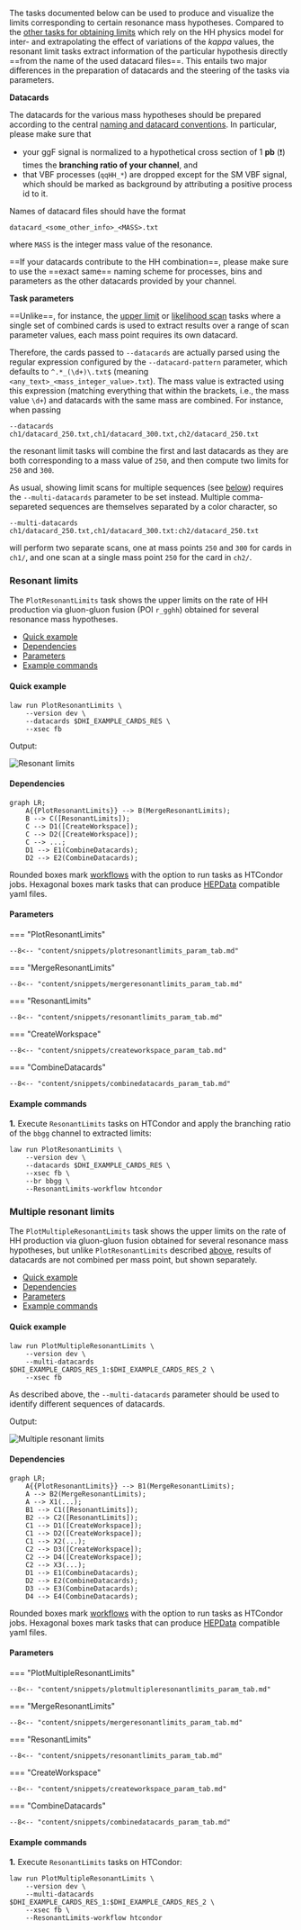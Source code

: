 The tasks documented below can be used to produce and visualize the limits corresponding to certain resonance mass hypotheses.
Compared to the [other tasks for obtaining limits](limits.md) which rely on the HH physics model for inter- and extrapolating the effect of variations of the *kappa* values, the resonant limit tasks extract information of the particular hypothesis directly ==from the name of the used datacard files==.
This entails two major differences in the preparation of datacards and the steering of the tasks via parameters.

**Datacards**

The datacards for the various mass hypotheses should be prepared according to the central [naming and datacard conventions](https://gitlab.cern.ch/hh/naming-conventions#hh-signals-for-resonant-results).
In particular, please make sure that

- your ggF signal is normalized to a hypothetical cross section of 1 **pb** (❗️) times the **branching ratio of your channel**, and
- that VBF processes (`qqHH_*`) are dropped except for the SM VBF signal, which should be marked as background by attributing a positive process id to it.

Names of datacard files should have the format

```
datacard_<some_other_info>_<MASS>.txt
```

where `MASS` is the integer mass value of the resonance.

==If your datacards contribute to the HH combination==, please make sure to use the ==exact same== naming scheme for processes, bins and parameters as the other datacards provided by your channel.

**Task parameters**

==Unlike==, for instance, the [upper limit](limits.md#limit-on-poi-vs-scan-parameter) or [likelihood scan](likelihood.md#single-likelihood-profiles) tasks where a single set of combined cards is used to extract results over a range of scan parameter values, each mass point requires its own datacard.

Therefore, the cards passed to `--datacards` are actually parsed using the regular expression configured by the `--datacard-pattern` parameter, which defaults to `^.*_(\d+)\.txt$` (meaning `<any_text>_<mass_integer_value>.txt`).
The mass value is extracted using this expression (matching everything that within the brackets, i.e., the mass value `\d+`) and datacards with the same mass are combined.
For instance, when passing

```
--datacards ch1/datacard_250.txt,ch1/datacard_300.txt,ch2/datacard_250.txt
```

the resonant limit tasks will combine the first and last datacards as they are both corresponding to a mass value of `250`, and then compute two limits for `250` and `300`.

As usual, showing limit scans for multiple sequences (see [below](#multiple-resonant-limits)) requires the `--multi-datacards` parameter to be set instead.
Multiple comma-separeted sequences are themselves separated by a color character, so

```
--multi-datacards ch1/datacard_250.txt,ch1/datacard_300.txt:ch2/datacard_250.txt
```

will perform two separate scans, one at mass points `250` and `300` for cards in `ch1/`, and one scan at a single mass point `250` for the card in `ch2/`.


### Resonant limits

The `PlotResonantLimits` task shows the upper limits on the rate of HH production via gluon-gluon fusion (POI `r_gghh`) obtained for several resonance mass hypotheses.

- [Quick example](#quick-example)
- [Dependencies](#dependencies)
- [Parameters](#parameters)
- [Example commands](#example-commands)


#### Quick example

```shell
law run PlotResonantLimits \
    --version dev \
    --datacards $DHI_EXAMPLE_CARDS_RES \
    --xsec fb
```

Output:

![Resonant limits](../images/limits__res.png)


#### Dependencies

```mermaid
graph LR;
    A{{PlotResonantLimits}} --> B(MergeResonantLimits);
    B --> C([ResonantLimits]);
    C --> D1([CreateWorkspace]);
    C --> D2([CreateWorkspace]);
    C --> ...;
    D1 --> E1(CombineDatacards);
    D2 --> E2(CombineDatacards);
```

Rounded boxes mark [workflows](practices.md#workflows) with the option to run tasks as HTCondor jobs.
Hexagonal boxes mark tasks that can produce [HEPData](https://hepdata-submission.readthedocs.io/en/latest/) compatible yaml files.


#### Parameters

=== "PlotResonantLimits"

    --8<-- "content/snippets/plotresonantlimits_param_tab.md"

=== "MergeResonantLimits"

    --8<-- "content/snippets/mergeresonantlimits_param_tab.md"

=== "ResonantLimits"

    --8<-- "content/snippets/resonantlimits_param_tab.md"

=== "CreateWorkspace"

    --8<-- "content/snippets/createworkspace_param_tab.md"

=== "CombineDatacards"

    --8<-- "content/snippets/combinedatacards_param_tab.md"


#### Example commands

**1.** Execute `ResonantLimits` tasks on HTCondor and apply the branching ratio of the `bbgg` channel to extracted limits:

```shell hl_lines="5-6"
law run PlotResonantLimits \
    --version dev \
    --datacards $DHI_EXAMPLE_CARDS_RES \
    --xsec fb \
    --br bbgg \
    --ResonantLimits-workflow htcondor
```


### Multiple resonant limits

The `PlotMultipleResonantLimits` task shows the upper limits on the rate of HH production via gluon-gluon fusion obtained for several resonance mass hypotheses, but unlike `PlotResonantLimits` described [above](#benchmark-limits), results of datacards are not combined per mass point, but shown separately.

- [Quick example](#quick-example1)
- [Dependencies](#dependencies_1)
- [Parameters](#parameters_1)
- [Example commands](#example-commands_1)


#### Quick example

```shell
law run PlotMultipleResonantLimits \
    --version dev \
    --multi-datacards $DHI_EXAMPLE_CARDS_RES_1:$DHI_EXAMPLE_CARDS_RES_2 \
    --xsec fb
```

As described above, the `--multi-datacards` parameter should be used to identify different sequences of datacards.

Output:

![Multiple resonant limits](../images/multilimits__res.png)


#### Dependencies

```mermaid
graph LR;
    A{{PlotResonantLimits}} --> B1(MergeResonantLimits);
    A --> B2(MergeResonantLimits);
    A --> X1(...);
    B1 --> C1([ResonantLimits]);
    B2 --> C2([ResonantLimits]);
    C1 --> D1([CreateWorkspace]);
    C1 --> D2([CreateWorkspace]);
    C1 --> X2(...);
    C2 --> D3([CreateWorkspace]);
    C2 --> D4([CreateWorkspace]);
    C2 --> X3(...);
    D1 --> E1(CombineDatacards);
    D2 --> E2(CombineDatacards);
    D3 --> E3(CombineDatacards);
    D4 --> E4(CombineDatacards);
```

Rounded boxes mark [workflows](practices.md#workflows) with the option to run tasks as HTCondor jobs.
Hexagonal boxes mark tasks that can produce [HEPData](https://hepdata-submission.readthedocs.io/en/latest/) compatible yaml files.


#### Parameters

=== "PlotMultipleResonantLimits"

    --8<-- "content/snippets/plotmultipleresonantlimits_param_tab.md"

=== "MergeResonantLimits"

    --8<-- "content/snippets/mergeresonantlimits_param_tab.md"

=== "ResonantLimits"

    --8<-- "content/snippets/resonantlimits_param_tab.md"

=== "CreateWorkspace"

    --8<-- "content/snippets/createworkspace_param_tab.md"

=== "CombineDatacards"

    --8<-- "content/snippets/combinedatacards_param_tab.md"


#### Example commands

**1.** Execute `ResonantLimits` tasks on HTCondor:

```shell hl_lines="5"
law run PlotMultipleResonantLimits \
    --version dev \
    --multi-datacards $DHI_EXAMPLE_CARDS_RES_1:$DHI_EXAMPLE_CARDS_RES_2 \
    --xsec fb \
    --ResonantLimits-workflow htcondor
```
